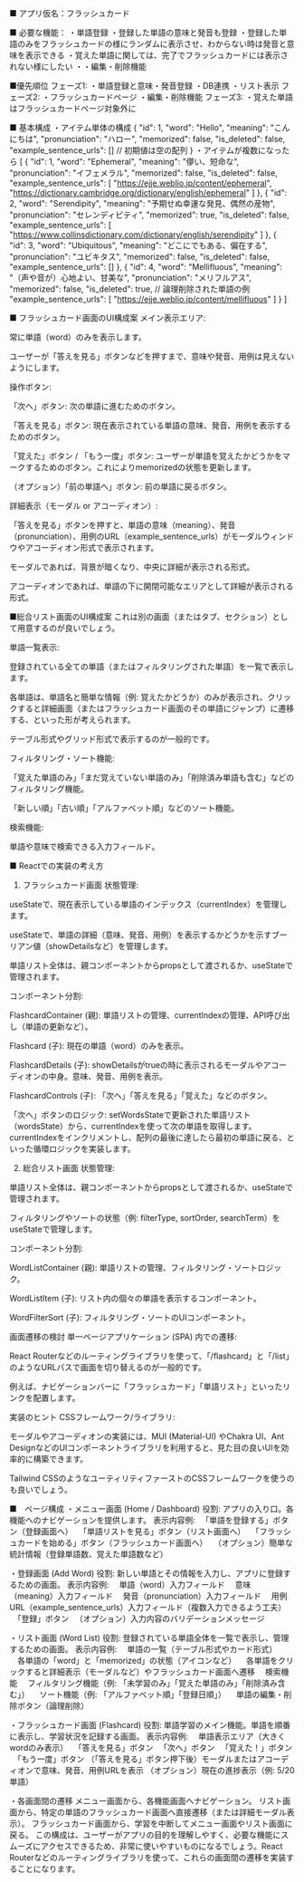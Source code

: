 ■ アプリ仮名：フラッシュカード

■ 必要な機能：
・単語登録
・登録した単語の意味と発音も登録
・登録した単語のみをフラッシュカードの様にランダムに表示させ、わからない時は発音と意味を表示できる
・覚えた単語に関しては、完了でフラッシュカードには表示されない様にしたい
・・編集・削除機能

■優先順位
フェーズ1:
・単語登録と意味・発音登録
・DB連携
・リスト表示
フェーズ2:
・フラッシュカードページ
・編集・削除機能
フェーズ3:
・覚えた単語はフラッシュカードページ対象外に

■ 基本構成
・アイテム単体の構成
{
  "id": 1,
  "word": "Hello",
  "meaning": "こんにちは",
  "pronunciation": "ハロー",
  "memorized": false,
  "is_deleted": false,
  "example_sentence_urls": [] // 初期値は空の配列
}
・アイテムが複数になったら
[
  {
    "id": 1,
    "word": "Ephemeral",
    "meaning": "儚い、短命な",
    "pronunciation": "イフェメラル",
    "memorized": false,
    "is_deleted": false,
    "example_sentence_urls": [
      "https://ejje.weblio.jp/content/ephemeral",
      "https://dictionary.cambridge.org/dictionary/english/ephemeral"
    ]
  },
  {
    "id": 2,
    "word": "Serendipity",
    "meaning": "予期せぬ幸運な発見、偶然の産物",
    "pronunciation": "セレンディピティ",
    "memorized": true,
    "is_deleted": false,
    "example_sentence_urls": [
      "https://www.collinsdictionary.com/dictionary/english/serendipity"
    ]
  },
  {
    "id": 3,
    "word": "Ubiquitous",
    "meaning": "どこにでもある、偏在する",
    "pronunciation": "ユビキタス",
    "memorized": false,
    "is_deleted": false,
    "example_sentence_urls": []
  },
  {
    "id": 4,
    "word": "Mellifluous",
    "meaning": "（声や音が）心地よい、甘美な",
    "pronunciation": "メリフルアス",
    "memorized": false,
    "is_deleted": true, // 論理削除された単語の例
    "example_sentence_urls": [
      "https://ejje.weblio.jp/content/mellifluous"
    ]
  }
]



■ フラッシュカード画面のUI構成案
メイン表示エリア:

常に単語（word）のみを表示します。

ユーザーが「答えを見る」ボタンなどを押すまで、意味や発音、用例は見えないようにします。

操作ボタン:

「次へ」ボタン: 次の単語に進むためのボタン。

「答えを見る」ボタン: 現在表示されている単語の意味、発音、用例を表示するためのボタン。

「覚えた」ボタン / 「もう一度」ボタン: ユーザーが単語を覚えたかどうかをマークするためのボタン。これによりmemorizedの状態を更新します。

（オプション）「前の単語へ」ボタン: 前の単語に戻るボタン。

詳細表示（モーダル or アコーディオン）:

「答えを見る」ボタンを押すと、単語の意味（meaning）、発音（pronunciation）、用例のURL（example_sentence_urls）がモーダルウィンドウやアコーディオン形式で表示されます。

モーダルであれば、背景が暗くなり、中央に詳細が表示される形式。

アコーディオンであれば、単語の下に開閉可能なエリアとして詳細が表示される形式。

■総合リスト画面のUI構成案
これは別の画面（またはタブ、セクション）として用意するのが良いでしょう。

単語一覧表示:

登録されている全ての単語（またはフィルタリングされた単語）を一覧で表示します。

各単語は、単語名と簡単な情報（例: 覚えたかどうか）のみが表示され、クリックすると詳細画面（またはフラッシュカード画面のその単語にジャンプ）に遷移する、といった形が考えられます。

テーブル形式やグリッド形式で表示するのが一般的です。

フィルタリング・ソート機能:

「覚えた単語のみ」「まだ覚えていない単語のみ」「削除済み単語も含む」などのフィルタリング機能。

「新しい順」「古い順」「アルファベット順」などのソート機能。

検索機能:

単語や意味で検索できる入力フィールド。

■ Reactでの実装の考え方
1. フラッシュカード画面
状態管理:

useStateで、現在表示している単語のインデックス（currentIndex）を管理します。

useStateで、単語の詳細（意味、発音、用例）を表示するかどうかを示すブーリアン値（showDetailsなど）を管理します。

単語リスト全体は、親コンポーネントからpropsとして渡されるか、useStateで管理されます。

コンポーネント分割:

FlashcardContainer (親): 単語リストの管理、currentIndexの管理、API呼び出し（単語の更新など）。

Flashcard (子): 現在の単語（word）のみを表示。

FlashcardDetails (子): showDetailsがtrueの時に表示されるモーダルやアコーディオンの中身。意味、発音、用例を表示。

FlashcardControls (子): 「次へ」「答えを見る」「覚えた」などのボタン。

「次へ」ボタンのロジック:
setWordsStateで更新された単語リスト（wordsState）から、currentIndexを使って次の単語を取得します。
currentIndexをインクリメントし、配列の最後に達したら最初の単語に戻る、といった循環ロジックを実装します。

2. 総合リスト画面
状態管理:

単語リスト全体は、親コンポーネントからpropsとして渡されるか、useStateで管理されます。

フィルタリングやソートの状態（例: filterType, sortOrder, searchTerm）をuseStateで管理します。

コンポーネント分割:

WordListContainer (親): 単語リストの管理、フィルタリング・ソートロジック。

WordListItem (子): リスト内の個々の単語を表示するコンポーネント。

WordFilterSort (子): フィルタリング・ソートのUIコンポーネント。

画面遷移の検討
単一ページアプリケーション (SPA) 内での遷移:

React Routerなどのルーティングライブラリを使って、「/flashcard」と「/list」のようなURLパスで画面を切り替えるのが一般的です。

例えば、ナビゲーションバーに「フラッシュカード」「単語リスト」といったリンクを配置します。

実装のヒント
CSSフレームワーク/ライブラリ:

モーダルやアコーディオンの実装には、MUI (Material-UI) やChakra UI、Ant DesignなどのUIコンポーネントライブラリを利用すると、見た目の良いUIを効率的に構築できます。

Tailwind CSSのようなユーティリティファーストのCSSフレームワークを使うのも良いでしょう。


■　ページ構成
・メニュー画面 (Home / Dashboard)
役割: アプリの入り口。各機能へのナビゲーションを提供します。
表示内容例:
　「単語を登録する」ボタン（登録画面へ）
　「単語リストを見る」ボタン（リスト画面へ）
　「フラッシュカードを始める」ボタン（フラッシュカード画面へ）
　（オプション）簡単な統計情報（登録単語数、覚えた単語数など）

・登録画面 (Add Word)
役割: 新しい単語とその情報を入力し、アプリに登録するための画面。
表示内容例:
　単語（word）入力フィールド
　意味（meaning）入力フィールド
　発音（pronunciation）入力フィールド
　用例URL（example_sentence_urls）入力フィールド（複数入力できるよう工夫）
　「登録」ボタン
　（オプション）入力内容のバリデーションメッセージ

・リスト画面 (Word List)
役割: 登録されている単語全体を一覧で表示し、管理するための画面。
表示内容例:
　単語の一覧（テーブル形式やカード形式）
　各単語の「word」と「memorized」の状態（アイコンなど）
　各単語をクリックすると詳細表示（モーダルなど）やフラッシュカード画面へ遷移
　検索機能
　フィルタリング機能（例: 「未学習のみ」「覚えた単語のみ」「削除済み含む」）
　ソート機能（例: 「アルファベット順」「登録日順」）
　単語の編集・削除ボタン（論理削除）

・フラッシュカード画面 (Flashcard)
役割: 単語学習のメイン機能。単語を順番に表示し、学習状況を記録する画面。
表示内容例:
　単語表示エリア（大きくwordのみ表示）
　「答えを見る」ボタン
　「次へ」ボタン
　「覚えた！」ボタン
　「もう一度」ボタン
（「答えを見る」ボタン押下後）モーダルまたはアコーディオンで意味、発音、用例URLを表示
（オプション）現在の進捗表示（例: 5/20 単語）

・各画面間の遷移
メニュー画面から、各機能画面へナビゲーション。
リスト画面から、特定の単語のフラッシュカード画面へ直接遷移（または詳細モーダル表示）。
フラッシュカード画面から、学習を中断してメニュー画面やリスト画面に戻る。
この構成は、ユーザーがアプリの目的を理解しやすく、必要な機能にスムーズにアクセスできるため、非常に使いやすいものになるでしょう。React Routerなどのルーティングライブラリを使って、これらの画面間の遷移を実装することになります。
